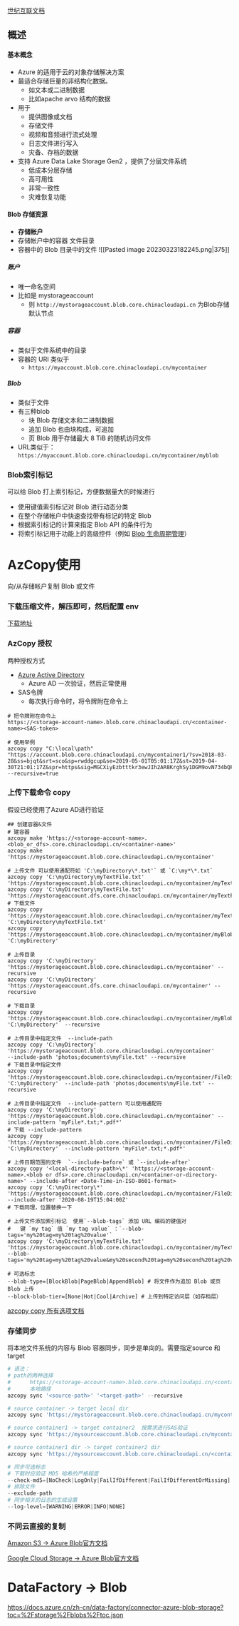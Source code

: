 [世纪互联文档](https://docs.azure.cn/zh-cn/storage/blobs/)

## 概述

#### 基本概念

* Azure 的适用于云的对象存储解决方案
* 最适合存储巨量的非结构化数据。
	* 如文本或二进制数据 
	* 比如apache arvo 结构的数据
* 用于
	* 提供图像或文档
	* 存储文件
	* 视频和音频进行流式处理
	* 日志文件进行写入
	* 灾备、存档的数据
* 支持 Azure Data Lake Storage Gen2 ，提供了分层文件系统
	*  低成本分层存储
	-   高可用性
	-   非常一致性
	-   灾难恢复功能

#### Blob 存储资源

-   **存储帐户**  
-   存储帐户中的容器   文件目录
-   容器中的 Blob         目录中的文件
![[Pasted image 20230323182245.png|375]]

##### 账户
* 唯一命名空间
* 比如是 mystorageaccount
	* 则 `http://mystorageaccount.blob.core.chinacloudapi.cn` 为Blob存储默认节点
##### 容器
* 类似于文件系统中的目录
* 容器的 URI 类似于
	* `https://myaccount.blob.core.chinacloudapi.cn/mycontainer`
##### Blob
* 类似于文件
* 有三种blob
	* 块 Blob 存储文本和二进制数据
	* 追加 Blob 也由块构成，可追加
	* 页 Blob 用于存储最大 8 TiB 的随机访问文件
* URL类似于：`https://myaccount.blob.core.chinacloudapi.cn/mycontainer/myblob`

### Blob索引标记

可以给 Blob 打上索引标记，方便数据量大的时候进行
-   使用键值索引标记对 Blob 进行动态分类
-   在整个存储帐户中快速查找带有标记的特定 Blob
-   根据索引标记的计算来指定 Blob API 的条件行为
-   将索引标记用于功能上的高级控件（例如 [Blob 生命周期管理](https://docs.azure.cn/zh-cn/storage/blobs/lifecycle-management-overview)）


# AzCopy使用

向/从存储帐户复制 Blob 或文件

### 下载压缩文件，解压即可，然后配置 env

[下载地址](https://docs.azure.cn/zh-cn/storage/common/storage-use-azcopy-v10#download-azcopy)

### AzCopy 授权

两种授权方式
* [Azure Active Directory](https://docs.azure.cn/zh-cn/active-directory/)
	* Azure AD 一次验证，然后正常使用
* SAS令牌
	* 每次执行命令时，将令牌附在命令上
```shell
# 把令牌附在命令上
https://<storage-account-name>.blob.core.chinacloudapi.cn/<container-name><SAS-token>

# 使用举例
azcopy copy "C:\local\path" "https://account.blob.core.chinacloudapi.cn/mycontainer1/?sv=2018-03-28&ss=bjqt&srt=sco&sp=rwddgcup&se=2019-05-01T05:01:17Z&st=2019-04-30T21:01:17Z&spr=https&sig=MGCXiyEzbtttkr3ewJIh2AR8KrghSy1DGM9ovN734bQF4%3D" --recursive=true
```

### 上传下载命令 copy

假设已经使用了Azure AD进行验证

```shell
## 创建容器&文件
# 建容器
azcopy make 'https://<storage-account-name>.<blob_or_dfs>.core.chinacloudapi.cn/<container-name>'
azcopy make 'https://mystorageaccount.blob.core.chinacloudapi.cn/mycontainer'

# 上传文件 可以使用通配符如 'C:\myDirectory\*.txt'` 或 `C:\my*\*.txt`
azcopy copy 'C:\myDirectory\myTextFile.txt' 'https://mystorageaccount.blob.core.chinacloudapi.cn/mycontainer/myTextFile.txt'
azcopy copy 'C:\myDirectory\myTextFile.txt' 'https://mystorageaccount.dfs.core.chinacloudapi.cn/mycontainer/myTextFile.txt'
# 下载文件
azcopy copy 'https://mystorageaccount.blob.core.chinacloudapi.cn/mycontainer/myTextFile.txt' 'C:\myDirectory\myTextFile.txt'
azcopy copy 'https://mystorageaccount.blob.core.chinacloudapi.cn/mycontainer/myBlobDirectory/*' 'C:\myDirectory'

# 上传目录
azcopy copy 'C:\myDirectory' 'https://mystorageaccount.blob.core.chinacloudapi.cn/mycontainer' --recursive
azcopy copy 'C:\myDirectory' 'https://mystorageaccount.dfs.core.chinacloudapi.cn/mycontainer' --recursive

# 下载目录
azcopy copy 'https://mystorageaccount.blob.core.chinacloudapi.cn/mycontainer/myBlobDirectory' 'C:\myDirectory'  --recursive

# 上传目录中指定文件  --include-path
azcopy copy 'C:\myDirectory' 'https://mystorageaccount.blob.core.chinacloudapi.cn/mycontainer' 
--include-path 'photos;documents\myFile.txt' --recursive
# 下载目录中指定文件
azcopy copy 'https://mystorageaccount.blob.core.chinacloudapi.cn/mycontainer/FileDirectory' 'C:\myDirectory'  --include-path 'photos;documents\myFile.txt' --recursive

# 上传目录中指定文件  --include-pattern 可以使用通配符
azcopy copy 'C:\myDirectory' 'https://mystorageaccount.blob.core.chinacloudapi.cn/mycontainer' --include-pattern 'myFile*.txt;*.pdf*'
# 下载 --include-pattern 
azcopy copy 'https://mystorageaccount.blob.core.chinacloudapi.cn/mycontainer/FileDirectory' 'C:\myDirectory'  --include-pattern 'myFile*.txt;*.pdf*'

# 上传日期范围的文件  `--include-before` 或 `--include-after`
azcopy copy '<local-directory-path>\*' 'https://<storage-account-name>.<blob or dfs>.core.chinacloudapi.cn/<container-or-directory-name>' --include-after <Date-Time-in-ISO-8601-format>
azcopy copy 'C:\myDirectory\*' 'https://mystorageaccount.blob.core.chinacloudapi.cn/mycontainer/FileDirectory'  --include-after '2020-08-19T15:04:00Z'
# 下载同理，位置替换一下

# 上传文件添加索引标记  使用`--blob-tags` 添加 URL 编码的键值对
#   键 `my tag` 值 `my tag value` ：`--blob-tags='my%20tag=my%20tag%20value'`
azcopy copy 'C:\myDirectory\myTextFile.txt' 'https://mystorageaccount.blob.core.chinacloudapi.cn/mycontainer/myTextFile.txt' --blob-tags='my%20tag=my%20tag%20value&my%20second%20tag=my%20second%20tag%20value'

# 可选标志
--blob-type=[BlockBlob|PageBlob|AppendBlob] # 将文件作为追加 Blob 或页 Blob 上传
--block-blob-tier=[None|Hot|Cool|Archive] # 上传到特定访问层（如存档层）
```
[azcopy copy 所有选项文档](https://docs.azure.cn/zh-cn/storage/common/storage-ref-azcopy-copy#options)


### 存储同步
将本地文件系统的内容与 Blob 容器同步，同步是单向的。需要指定source 和 target

```python
# 语法：
# path的两种选择
#      https://<storage-account-name>.blob.core.chinacloudapi.cn/<container-name>
#      本地路径
azcopy sync '<source-path>' '<target-path>' --recursive

# source container -> target local dir
azcopy sync 'https://mystorageaccount.blob.core.chinacloudapi.cn/mycontainer' 'C:\myDirectory' --recursive

# source container1 -> target container2  按需求进行SAS验证
azcopy sync 'https://mysourceaccount.blob.core.chinacloudapi.cn/mycontainer?sv=2018-03-28&ss=bfqt&srt=sco&sp=rwdlacup&se=2019-07-04T05:30:08Z&st=2019-07-03T21:30:08Z&spr=https&sig=CAfhgnc9gdGktvB=ska7bAiqIddM845yiyFwdMH481QA8%3D' 'https://mydestinationaccount.blob.core.chinacloudapi.cn/mycontainer' --recursive

# source container1 dir -> target container2 dir
azcopy sync 'https://mysourceaccount.blob.core.chinacloudapi.cn/<container-name>/myDirectory?sv=2018-03-28&ss=bfqt&srt=sco&sp=rwdlacup&se=2019-07-04T05:30:08Z&st=2019-07-03T21:30:08Z&spr=https&sig=CAfhgnc9gdGktvB=ska7bAiqIddM845yiyFwdMH481QA8%3D' 'https://mydestinationaccount.blob.core.chinacloudapi.cn/mycontainer/myDirectory' --recursive

# 同步可选标志
# 下载时应验证 MD5 哈希的严格程度
--check-md5=[NoCheck|LogOnly|FailIfDifferent|FailIfDifferentOrMissing]
# 排除文件
--exclude-path
# 同步相关的日志的生成设置
--log-level=[WARNING|ERROR|INFO|NONE]
```

### 不同云直接的复制

[Amazon S3 -> Azure Blob官方文档](https://docs.azure.cn/zh-cn/storage/common/storage-use-azcopy-s3?toc=%2Fstorage%2Fblobs%2Ftoc.json)

[Google Cloud Storage -> Azure Blob官方文档](https://docs.azure.cn/zh-cn/storage/common/storage-use-azcopy-google-cloud?toc=%2Fstorage%2Fblobs%2Ftoc.json)

# DataFactory -> Blob
https://docs.azure.cn/zh-cn/data-factory/connector-azure-blob-storage?toc=%2Fstorage%2Fblobs%2Ftoc.json
